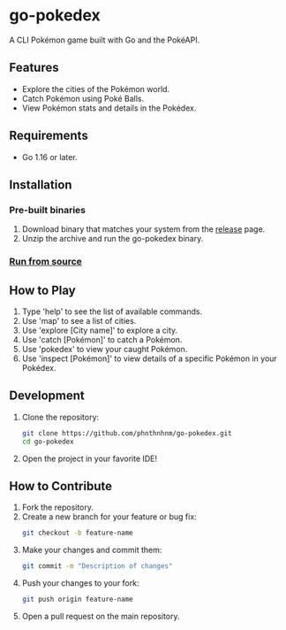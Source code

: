 # go-pokedex

A CLI Pokémon game built with Go and the PokéAPI.

## Features

- Explore the cities of the Pokémon world.
- Catch Pokémon using Poké Balls.
- View Pokémon stats and details in the Pokédex.

## Requirements

- Go 1.16 or later.

## Installation

### Pre-built binaries

1. Download binary that matches your system from the [release](https://github.com/phnthnhnm/go-pokedex/releases/latest)
   page.
2. Unzip the archive and run the go-pokedex binary.

### [Run from source](#Development)

## How to Play

1. Type 'help' to see the list of available commands.
2. Use 'map' to see a list of cities.
3. Use 'explore [City name]' to explore a city.
4. Use 'catch [Pokémon]' to catch a Pokémon.
5. Use 'pokedex' to view your caught Pokémon.
6. Use 'inspect [Pokémon]' to view details of a specific Pokémon in your Pokédex.

## Development

1. Clone the repository:

   ```bash
   git clone https://github.com/phnthnhnm/go-pokedex.git
   cd go-pokedex
   ```

2. Open the project in your favorite IDE!

## How to Contribute

1. Fork the repository.
2. Create a new branch for your feature or bug fix:
   ```bash
   git checkout -b feature-name
   ```
3. Make your changes and commit them:
   ```bash
   git commit -m "Description of changes"
   ```
4. Push your changes to your fork:
   ```bash
   git push origin feature-name
   ```
5. Open a pull request on the main repository.
